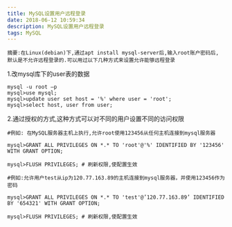 ```yaml
---
title: MySQL设置用户远程登录
date: 2018-06-12 10:59:34
description: MySQL设置用户远程登录
tags: MySQL
---
```


    摘要:在Linux(debian)下,通过apt install mysql-server后,输入root账户密码后,
    默认是不允许远程登录的.可以用过以下几种方式来设置允许能够远程登录

1.改mysql库下的user表的数据

    mysql -u root –p
    mysql>use mysql;
    mysql>update user set host = '%' where user = 'root';
    mysql>select host, user from user;

2.通过授权的方式,这种方式可以对不同的用户设置不同的访问权限

    #例如: 在MySQL服务器主机上执行,允许root使用123456从任何主机连接到mysql服务器

    mysql>GRANT ALL PRIVILEGES ON *.* TO 'root'@'%' IDENTIFIED BY '123456' WITH GRANT OPTION;

    mysql>FLUSH PRIVILEGES; # 刷新权限,使配置生效

    #例如:允许用户test从ip为120.77.163.89的主机连接到mysql服务器，并使用123456作为密码

    mysql>GRANT ALL PRIVILEGES ON *.* TO 'test'@’120.77.163.89’ IDENTIFIED BY '654321' WITH GRANT OPTION;

    mysql>FLUSH PRIVILEGES; # 刷新权限,使配置生效
